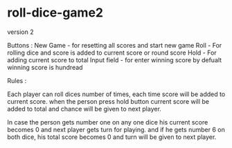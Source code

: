 
# roll-dice-game2

version 2

Buttons :
New Game - for resetting all scores and start new game
Roll - For rolling dice and score is added to current score or round score
Hold - For adding current score to total
Input field - for enter winning score by defualt winning score is hundread

Rules :

Each player can roll dices number of times, each time score will be added to current score. 
when the person press hold button current score will be added to total and chance will be given to next player.

In case the person gets number one on any one dice his current score becomes 0 and next player gets turn for playing.
and if he gets number 6 on both dice, his total score becomes 0 and turn will be given to next player.

